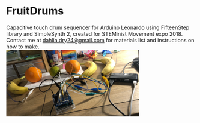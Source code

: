 # FruitDrums
Capacitive touch drum sequencer for Arduino Leonardo using FifteenStep library and SimpleSynth 2, created for STEMinist Movement expo 2018.                      
Contact me at dahlia.dry24@gmail.com for materials list and instructions on how to make.                             
<img src="https://github.com/Dahlia-Dry/FruitDrums/blob/master/fruitdrums.JPG" width="70%" height="70%">
